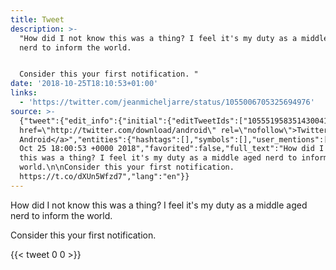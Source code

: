 ```yaml
---
title: Tweet
description: >-
  "How did I not know this was a thing? I feel it's my duty as a middle aged
  nerd to inform the world.


  Consider this your first notification. "
date: '2018-10-25T18:10:53+01:00'
links:
  - 'https://twitter.com/jeanmicheljarre/status/1055006705325694976'
source: >-
  {"tweet":{"edit_info":{"initial":{"editTweetIds":["1055519583514300417"],"editableUntil":"2018-10-25T19:00:53.972Z","editsRemaining":"5","isEditEligible":true}},"retweeted":false,"source":"<a
  href=\"http://twitter.com/download/android\" rel=\"nofollow\">Twitter for
  Android</a>","entities":{"hashtags":[],"symbols":[],"user_mentions":[],"urls":[{"url":"https://t.co/dXUn5Wfzd7","expanded_url":"https://twitter.com/jeanmicheljarre/status/1055006705325694976","display_url":"twitter.com/jeanmicheljarr…","indices":["140","163"]}]},"display_text_range":["0","163"],"favorite_count":"0","id_str":"1055519583514300417","truncated":false,"retweet_count":"0","id":"1055519583514300417","possibly_sensitive":false,"created_at":"Thu
  Oct 25 18:00:53 +0000 2018","favorited":false,"full_text":"How did I not know
  this was a thing? I feel it's my duty as a middle aged nerd to inform the
  world.\n\nConsider this your first notification.
  https://t.co/dXUn5Wfzd7","lang":"en"}}
---
```

How did I not know this was a thing? I feel it's my duty as a middle aged nerd to inform the world.

Consider this your first notification. 
    
{{< tweet 0 0 >}}
    
